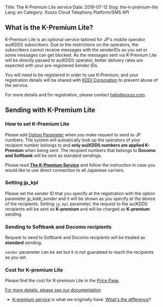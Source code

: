 Title: The K-Premium Lite service
Date: 2019-07-12
Slug: the-k-premium-lite
Lang: en
Category: Xoxzo Cloud Telephony Platform/SMS API

## What is the K-Premium Lite?

K-Premium Lite is an optional service tailored for JP's mobile operator au(KDDI) subscribers. Due to the restrictions on the operators, the subscribers cannot receive messages with the senderIDs as you set or some messages can get blocked. As the messages sent via K-Premium Lite will be directly passed to au(KDDI) operator, better delivery rates are expected with your pre-registered Sender IDs.

You will need to be registered in order to use K-Premium, and your registration details will be shared with [KDDI Corporation](https://www.kddi.com/english/) to prevent abuse of the service.

For more details and for registration, please contact [help@xoxzo.com](mailto:help@xoxzo.com).

## Sending with K-Premium Lite

### How to set K-Premium Lite

Please add [Option Parameter](http://docs.xoxzo.com/en/sms.html#jp-specific-optional-parameters)
when you make request to send to JP numbers. The system will autoatically look up the operators of your recipient number belongs to
and **only au(KDDI) numbers are applied K-Premium** when being sent. The recipient numbers that belongs to **Docomo and Softbank** will be 
sent as standard sendings.

Please read [**The K-Premium Service**](https://help.xoxzo.com/en/xoxzo-cloud-telephony-platform/articles/the-k-premium-service/)
and follow the instruction in case you would like to use direct connection to all Japanese carriers.

### Setting jp_kpl

Please set the sender ID that you specify at the registration with the option parameter *jp_kddi_sender* and it will be shown as you specify at the device of the recipients.
Setting ```jp_kpl``` parameter, the request to the au(KDDI) recipients will be sent as **K-premium** and will be charged as **K-premium** sending.


### Sending to Softbank and Docomo recipients

Request to send to Softbank and Docomo recipients will be treated as **standard** sending.

```sender``` parameter can be set but it is not guarateed to reach the recipients as you set.


### Cost for K-premium Lite

Please find the cost for K-premium Lite in the [Price Page](https://www.xoxzo.com/en/about/pricing/#sms).

[For more details, please see our documentation](http://docs.xoxzo.com/en/sms.html#jp-specific-optional-parameters)

* [K-premium service](https://help.xoxzo.com/en/xoxzo-cloud-telephony-platform/articles/the-k-premium-service) is what we originally have. [What's the difference](https://help.xoxzo.com/en/xoxzo-cloud-telephony-platform/articles/the-k-premium-service-comparison)?
